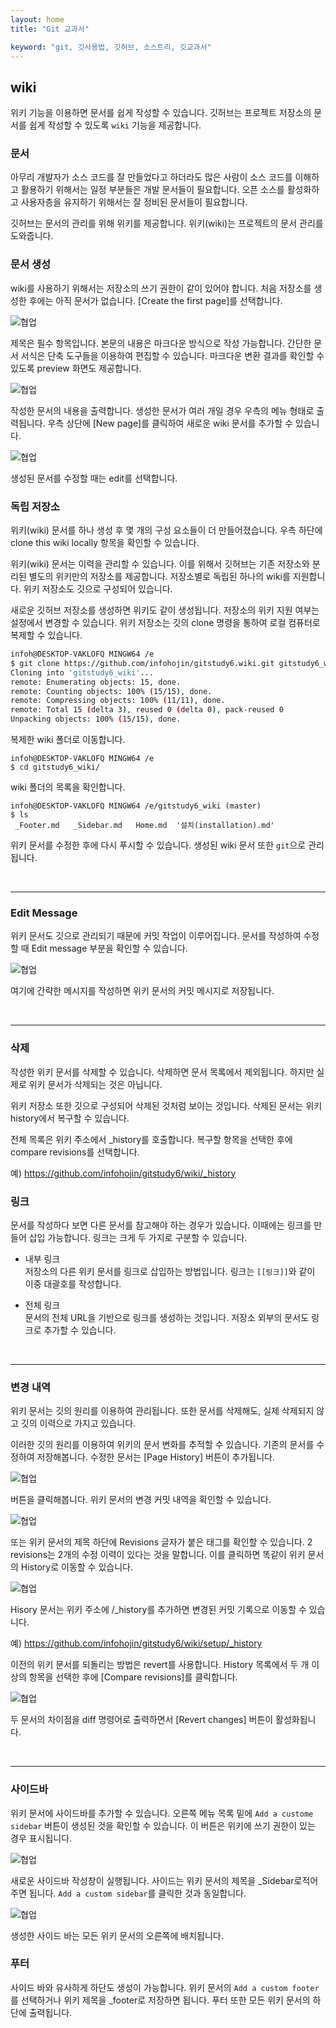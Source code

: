 ```yaml
---
layout: home
title: "Git 교과서"

keyword: "git, 깃사용법, 깃허브, 소스트리, 깃교과서"
---
```


## wiki
위키 기능을 이용하면 문서를 쉽게 작성할 수 있습니다. 깃허브는 프로젝트 저장소의 문서를 쉽게 작성할 수 있도록 `wiki` 기능을 제공합니다.  

### 문서
아무리 개발자가 소스 코드를 잘 만들었다고 하더라도 많은 사람이 소스 코드를 이해하고 활용하기 위해서는 일정 부분들은 개발 문서들이 필요합니다. 오픈 소스를 활성화하고 사용자층을 유지하기 위해서는 잘 정비된 문서들이 필요합니다.  

깃허브는 문서의 관리를 위해 위키를 제공합니다. 위키(wiki)는 프로젝트의 문서 관리를 도와줍니다.  

### 문서 생성
wiki를 사용하기 위해서는 저장소의 쓰기 권한이 같이 있어야 합니다. 처음 저장소를 생성한 후에는 아직 문서가 없습니다. [Create the first page]를 선택합니다.  

![협업](./img/wiki_01.png)  

제목은 필수 항목입니다. 본문의 내용은 마크다운 방식으로 작성 가능합니다. 간단한 문서 서식은 단축 도구들을 이용하여 편집할 수 있습니다. 마크다운 변환 결과를 확인할 수 있도록 preview 화면도 제공합니다.  

![협업](./img/wiki_02.png) 
 
작성한 문서의 내용을 출력합니다. 생성한 문서가 여러 개일 경우 우측의 메뉴 형태로 출력됩니다. 우측 상단에 [New page]를 클릭하여 새로운 wiki 문서를 추가할 수 있습니다.  

![협업](./img/wiki_03.png)  

생성된 문서를 수정할 때는 edit를 선택합니다.  

### 독립 저장소
위키(wiki) 문서를 하나 생성 후 몇 개의 구성 요소들이 더 만들어졌습니다. 우측 하단에 clone this wiki locally 항목을 확인할 수 있습니다.  

위키(wiki) 문서는 이력을 관리할 수 있습니다. 이를 위해서 깃허브는 기존 저장소와 분리된 별도의 위키만의 저장소를 제공합니다. 저장소별로 독립된 하나의 wiki를 지원합니다. 위키 저장소도 깃으로 구성되어 있습니다.  

새로운 깃허브 저장소를 생성하면 위키도 같이 생성됩니다. 저장소의 위키 지원 여부는 설정에서 변경할 수 있습니다. 위키 저장소는 깃의 clone 명령을 통하여 로컬 컴퓨터로 복제할 수 있습니다.  

```bash
infoh@DESKTOP-VAKLOFQ MINGW64 /e
$ git clone https://github.com/infohojin/gitstudy6.wiki.git gitstudy6_wiki
Cloning into 'gitstudy6_wiki'...
remote: Enumerating objects: 15, done.
remote: Counting objects: 100% (15/15), done.
remote: Compressing objects: 100% (11/11), done.
remote: Total 15 (delta 3), reused 0 (delta 0), pack-reused 0
Unpacking objects: 100% (15/15), done.
```

복제한 wiki 폴더로 이동합니다.  

```
infoh@DESKTOP-VAKLOFQ MINGW64 /e
$ cd gitstudy6_wiki/
```

wiki 폴더의 목록을 확인합니다.  

```
infoh@DESKTOP-VAKLOFQ MINGW64 /e/gitstudy6_wiki (master)
$ ls
 _Footer.md   _Sidebar.md   Home.md  '설치(installation).md'
```

위키 문서를 수정한 후에 다시 푸시할 수 있습니다. 
생성된 wiki 문서 또한 `git`으로 관리됩니다.  

<br>
<hr>

### Edit Message
위키 문서도 깃으로 관리되기 때문에 커밋 작업이 이루어집니다. 문서를 작성하여 수정할 때 Edit message 부분을 확인할 수 있습니다.  

![협업](./img/wiki_04.png) 

여기에 간략한 메시지를 작성하면 위키 문서의 커밋 메시지로 저장됩니다.  

<br>
<hr>

### 삭제
작성한 위키 문서를 삭제할 수 있습니다. 삭제하면 문서 목록에서 제외됩니다. 하지만 실제로 위키 문서가 삭제되는 것은 아닙니다.  

위키 저장소 또한 깃으로 구성되어 삭제된 것처럼 보이는 것입니다. 삭제된 문서는 위키 history에서 복구할 수 있습니다.  

전체 목록은 위키 주소에서 _history를 호출합니다. 복구할 항목을 선택한 후에 compare revisions를 선택합니다.  

예) https://github.com/infohojin/gitstudy6/wiki/_history

### 링크
문서를 작성하다 보면 다른 문서를 참고해야 하는 경우가 있습니다. 이때에는 링크를 만들어 삽입 가능합니다. 링크는 크게 두 가지로 구분할 수 있습니다.  

* 내부 링크  
저장소의 다른 위키 문서를 링크로 삽입하는 방법입니다. 링크는 `[[링크]]`와 같이 이중 대괄호를 작성합니다.  

* 전체 링크  
문서의 전체 URL을 기반으로 링크를 생성하는 것입니다. 저장소 외부의 문서도 링크로 추가할 수 있습니다.  

<br>
<hr>

### 변경 내역
위키 문서는 깃의 원리를 이용하여 관리됩니다. 또한 문서를 삭제해도, 실제 삭제되지 않고 깃의 이력으로 가지고 있습니다.  

이러한 깃의 원리를 이용하여 위키의 문서 변화를 추적할 수 있습니다. 기존의 문서를 수정하여 저장해봅니다. 수정한 문서는 [Page History] 버튼이 추가됩니다.  

![협업](./img/wiki_05.png) 

버튼을 클릭해봅니다. 위키 문서의 변경 커밋 내역을 확인할 수 있습니다.  

![협업](./img/wiki_06.png) 

또는 위키 문서의 제목 하단에 Revisions 글자가 붙은 태그를 확인할 수 있습니다. 2 revisions는 2개의 수정 이력이 있다는 것을 말합니다. 이를 클릭하면 똑같이 위키 문서의 History로 이동할 수 있습니다.  

![협업](./img/wiki_07.png) 

Hisory 문서는 위키 주소에 /_history를 추가하면 변경된 커밋 기록으로 이동할 수 있습니다.  

예) https://github.com/infohojin/gitstudy6/wiki/setup/_history

이전의 위키 문서를 되돌리는 방법은 revert를 사용합니다. History 목록에서 두 개 이상의 항목을 선택한 후에 [Compare revisions]를 클릭합니다.  

![협업](./img/wiki_08.png) 

두 문서의 차이점을 diff 명령어로 출력하면서 [Revert changes] 버튼이 활성화됩니다.  

<br>
<hr>

### 사이드바
위키 문서에 사이드바를 추가할 수 있습니다. 
오른쪽 메뉴 목록 밑에 `Add a custome sidebar` 버튼이 생성된 것을 확인할 수 있습니다. 이 버튼은 위키에 쓰기 권한이 있는 경우 표시됩니다.  

![협업](./img/wiki_09.png) 

새로운 사이드바 작성창이 실행됩니다. 사이드는 위키 문서의 제목을 _Sidebar로적어주면 됩니다. 
`Add a custom sidebar`를 클릭한 것과 동일합니다.  

![협업](./img/wiki_10.png)

생성한 사이드 바는 모든 위키 문서의 오른쪽에 배치됩니다.  

### 푸터
사이드 바와 유사하게 하단도 생성이 가능합니다. 위키 문서의 `Add a custom footer`를 선택하거나 위키 제목을 _footer로 저장하면 됩니다. 
푸터 또한 모든 위키 문서의 하단에 출력됩니다.  

<br><br><br>